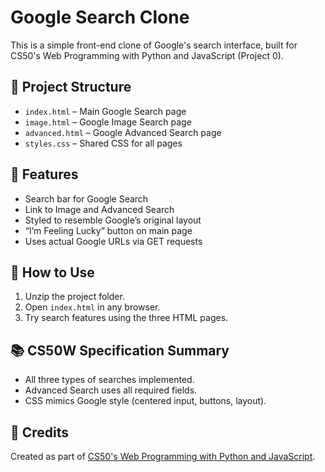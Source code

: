 # Google Search Clone

This is a simple front-end clone of Google's search interface, built for CS50's Web Programming with Python and JavaScript (Project 0).

## 📄 Project Structure

- `index.html` – Main Google Search page  
- `image.html` – Google Image Search page  
- `advanced.html` – Google Advanced Search page  
- `styles.css` – Shared CSS for all pages  

## 🧠 Features

- Search bar for Google Search  
- Link to Image and Advanced Search  
- Styled to resemble Google’s original layout  
- “I’m Feeling Lucky” button on main page  
- Uses actual Google URLs via GET requests  

## 🚀 How to Use

1. Unzip the project folder.  
2. Open `index.html` in any browser.  
3. Try search features using the three HTML pages.  

## 📚 CS50W Specification Summary

- All three types of searches implemented.  
- Advanced Search uses all required fields.  
- CSS mimics Google style (centered input, buttons, layout).  

## 🔗 Credits

Created as part of [CS50's Web Programming with Python and JavaScript](https://cs50.harvard.edu/web).
